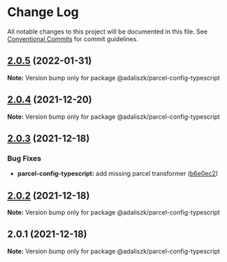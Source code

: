 # Change Log

All notable changes to this project will be documented in this file.
See [Conventional Commits](https://conventionalcommits.org) for commit guidelines.

## [2.0.5](https://github.com/adaliszk/node-toolbox/compare/@adaliszk/parcel-config-typescript@2.0.4...@adaliszk/parcel-config-typescript@2.0.5) (2022-01-31)

**Note:** Version bump only for package @adaliszk/parcel-config-typescript





## [2.0.4](https://github.com/adaliszk/node-toolbox/compare/@adaliszk/parcel-config-typescript@2.0.3...@adaliszk/parcel-config-typescript@2.0.4) (2021-12-20)

**Note:** Version bump only for package @adaliszk/parcel-config-typescript





## [2.0.3](https://github.com/adaliszk/node-toolbox/compare/@adaliszk/parcel-config-typescript@2.0.2...@adaliszk/parcel-config-typescript@2.0.3) (2021-12-18)


### Bug Fixes

* **parcel-config-typescript:** add missing parcel transformer ([b6e0ec2](https://github.com/adaliszk/node-toolbox/commit/b6e0ec2eee571f7c452b2c5f6526bbf761723f17))





## [2.0.2](https://github.com/adaliszk/node-toolbox/compare/@adaliszk/parcel-config-typescript@2.0.1...@adaliszk/parcel-config-typescript@2.0.2) (2021-12-18)

**Note:** Version bump only for package @adaliszk/parcel-config-typescript





## 2.0.1 (2021-12-18)

**Note:** Version bump only for package @adaliszk/parcel-config-typescript
